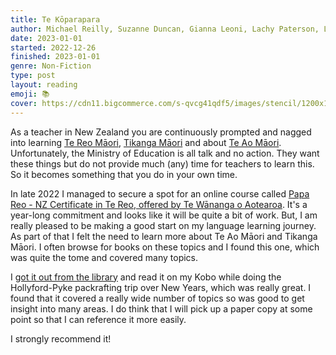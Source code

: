 ```yaml
---
title: Te Kōparapara
author: Michael Reilly, Suzanne Duncan, Gianna Leoni, Lachy Paterson, Lyn Carter, Matiu Rātima and Poia Rewi
date: 2023-01-01
started: 2022-12-26
finished: 2023-01-01
genre: Non-Fiction
type: post
layout: reading
emoji: 📚
cover: https://cdn11.bigcommerce.com/s-qvcg41qdf5/images/stencil/1200x1200/products/2375/2693/9781869408671__17485.1551219098.jpg
---
```


As a teacher in New Zealand you are continuously prompted and nagged into learning [Te Reo Māori](https://en.wikipedia.org/wiki/M%C4%81ori_language), [Tikanga Māori](https://en.wikipedia.org/wiki/Tikanga_M%C4%81ori) and about [Te Ao Māori](https://en.wikipedia.org/wiki/M%C4%81ori_culture). Unfortunately, the Ministry of Education is all talk and no action. They want these things but do not provide much (any) time for teachers to learn this. So it becomes something that you do in your own time.

In late 2022 I managed to secure a spot for an online course called [Papa Reo - NZ Certificate in Te Reo, offered by Te Wānanga o Aotearoa](https://www.twoa.ac.nz/nga-akoranga-our-programmes/study-from-home/nz-certificate-in-te-reo). It's a year-long commitment and looks like it will be quite a bit of work. But, I am really pleased to be making a good start on my language learning journey. As part of that I felt the need to learn more about Te Ao Māori and Tikanga Māori. I often browse for books on these topics and I found this one, which was quite the tome and covered many topics.

I [got it out from the library](https://christchurch.wheelers.co/title/9781775589327/epub) and read it on my Kobo while doing the Hollyford-Pyke packrafting trip over New Years, which was really great. I found that it covered a really wide number of topics so was good to get insight into many areas. I do think that I will pick up a paper copy at some point so that I can reference it more easily.

I strongly recommend it!
